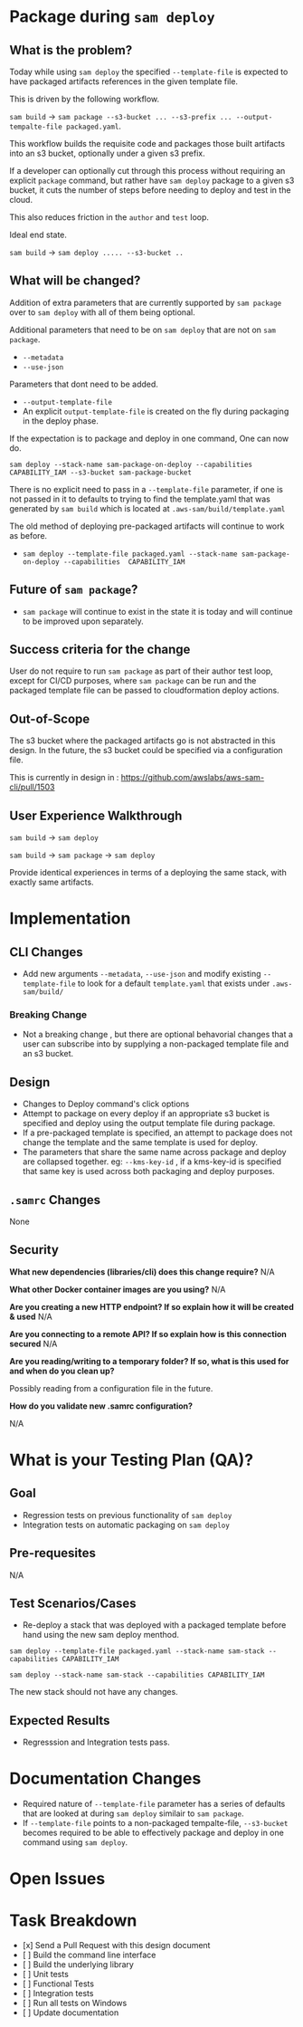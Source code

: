 Package during `sam deploy`
====================================


What is the problem?
--------------------

Today while using `sam deploy` the specified `--template-file` is expected to have packaged artifacts references in the given template file.

This is driven by the following workflow.

`sam build` -> `sam package --s3-bucket ... --s3-prefix ... --output-tempalte-file packaged.yaml`.

This workflow builds the requisite code and packages those built artifacts into an s3 bucket, optionally under a given s3 prefix.

If a developer can optionally cut through this process without requiring an explicit `package` command, but rather have `sam deploy` package to a given s3 bucket, it cuts the number of steps before needing to deploy and test in the cloud.

This also reduces friction in the `author` and `test` loop.

Ideal end state.

`sam build` -> `sam deploy ..... --s3-bucket ..`


What will be changed?
---------------------

Addition of extra parameters that are currently supported by `sam package` over to `sam deploy` with all of them being optional.

Additional parameters that need to be on `sam deploy` that are not on `sam package`.

* `--metadata`
* `--use-json`

Parameters that dont need to be added.

* `--output-template-file`
 * 	An explicit `output-template-file` is created on the fly during packaging in the deploy phase.

If the expectation is to package and deploy in one command, One can now do.

`sam deploy --stack-name sam-package-on-deploy --capabilities CAPABILITY_IAM --s3-bucket sam-package-bucket`

There is no explicit need to pass in a `--template-file` parameter, if one is not passed in it to defaults to trying to find the template.yaml that was generated by `sam build` which is located at `.aws-sam/build/template.yaml`

The old method of deploying pre-packaged artifacts will continue to work as before.

* `sam deploy --template-file packaged.yaml --stack-name sam-package-on-deploy --capabilities  CAPABILITY_IAM`

Future of `sam package`?
---------------------

* `sam package` will continue to exist in the state it is today and will continue to be improved upon separately.

Success criteria for the change
-------------------------------

User do not require to run `sam package` as part of their author test loop, except for CI/CD purposes, where `sam package` can be run and the packaged template file can be passed to cloudformation deploy actions.


Out-of-Scope
------------

The s3 bucket where the packaged artifacts go is not abstracted in this design. In the future, the s3 bucket could be specified via a configuration file.

This is currently in design in : https://github.com/awslabs/aws-sam-cli/pull/1503

User Experience Walkthrough
---------------------------

`sam build` -> `sam deploy`

`sam build` -> `sam package` -> `sam deploy`

Provide identical experiences in terms of a deploying the same stack, with exactly same artifacts.


Implementation
==============

CLI Changes
-----------

* Add new arguments `--metadata`, `--use-json` and modify existing `--template-file` to look for a default `template.yaml`  that exists under `.aws-sam/build/`

### Breaking Change

* Not a breaking change , but there are optional behavorial changes that a user can subscribe into by supplying a non-packaged template file and an s3 bucket.

Design
------

* Changes to Deploy command's click options
* Attempt to package on every deploy if an appropriate s3 bucket is specified and deploy using the output template file during package. 
* If a pre-packaged template is specified, an attempt to package does not change the template and the same template is used for deploy.
* The parameters that share the same name across package and deploy are collapsed together. eg: `--kms-key-id` , if a kms-key-id is specified that same key is used across both packaging and deploy purposes.

`.samrc` Changes
----------------

None

Security
--------

**What new dependencies (libraries/cli) does this change require?**
N/A

**What other Docker container images are you using?**
N/A

**Are you creating a new HTTP endpoint? If so explain how it will be
created & used**
N/A

**Are you connecting to a remote API? If so explain how is this
connection secured**
N/A

**Are you reading/writing to a temporary folder? If so, what is this
used for and when do you clean up?**

Possibly reading from a configuration file in the future.

**How do you validate new .samrc configuration?**

N/A

What is your Testing Plan (QA)?
===============================

Goal
----
* Regression tests on previous functionality of `sam deploy`
* Integration tests on automatic packaging on `sam deploy`

Pre-requesites
--------------
N/A

Test Scenarios/Cases
--------------------
* Re-deploy a stack that was deployed with a packaged template before hand using the new sam deploy menthod.

`sam deploy --template-file packaged.yaml --stack-name sam-stack --capabilities CAPABILITY_IAM`

`sam deploy --stack-name sam-stack --capabilities CAPABILITY_IAM`

The new stack should not have any changes.


Expected Results
----------------

* Regresssion and Integration tests pass.

Documentation Changes
=====================
* Required nature of `--template-file` parameter has a series of defaults that are looked at during `sam deploy` similair to `sam package`. 
* If `--template-file` points to a non-packaged tempalte-file, `--s3-bucket` becomes required to be able to effectively package and deploy in one command using `sam deploy`.

Open Issues
============

Task Breakdown
==============

-   \[x\] Send a Pull Request with this design document
-   \[ \] Build the command line interface
-   \[ \] Build the underlying library
-   \[ \] Unit tests
-   \[ \] Functional Tests
-   \[ \] Integration tests
-   \[ \] Run all tests on Windows
-   \[ \] Update documentation
